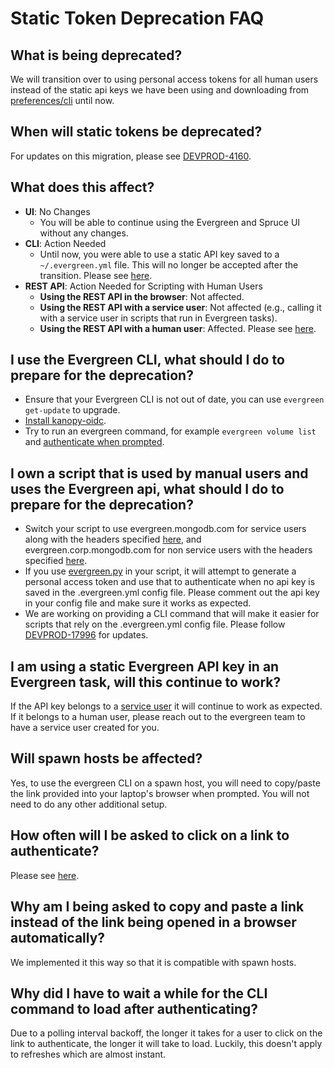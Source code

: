 # Static Token Deprecation FAQ

## What is being deprecated?

We will transition over to using personal access tokens for all human users instead of the static api keys we have been using and downloading from [preferences/cli](https://spruce.mongodb.com/preferences/cli) until now.

## When will static tokens be deprecated? 
For updates on this migration, please see [DEVPROD-4160](https://jira.mongodb.org/browse/DEVPROD-4160). 

## What does this affect?

- **UI**: No Changes
  - You will be able to continue using the Evergreen and Spruce UI without any changes.
- **CLI**: Action Needed 
  - Until now, you were able to use a static API key saved to a `~/.evergreen.yml` file. This will no longer be accepted after the transition. Please see [here](../CLI.md#authentication).
- **REST API**: Action Needed for Scripting with Human Users
  - **Using the REST API in the browser**: Not affected.
  - **Using the REST API with a service user**: Not affected (e.g., calling it with a service user in scripts that run in Evergreen tasks).
  - **Using the REST API with a human user**: Affected. Please see [here](../API/REST-V1-Usage#authentication).


## I use the Evergreen CLI, what should I do to prepare for the deprecation? 
- Ensure that your Evergreen CLI is not out of date, you can use `evergreen get-update` to upgrade. 
- [Install kanopy-oidc](../CLI.md##install-kanopy-oidc). 
- Try to run an evergreen command, for example `evergreen volume list` and [authenticate when prompted](../CLI.md#authenticate-when-prompted).

## I own a script that is used by manual users and uses the Evergreen api, what should I do to prepare for the deprecation? 
- Switch your script to use evergreen.mongodb.com for service users along with the headers specified [here](../API/REST-V1-Usage#static-api-keys), and evergreen.corp.mongodb.com for non service users with the headers specified [here](https://wiki.corp.mongodb.com/spaces/DBDEVPROD/pages/384992097/Kanopy+Auth+On+Evergreen#KanopyAuthOnEvergreen-RESTAPI(V1andV2)). 
- If you use [evergreen.py](https://github.com/evergreen-ci/evergreen.py) in your script, it will attempt to generate a personal access token and use that to authenticate when no api key is saved in the .evergreen.yml config file. Please comment out the api key in your config file and make sure it works as expected. 
- We are working on providing a CLI command that will make it easier for scripts that rely on the .evergreen.yml config file. Please follow [DEVPROD-17996](https://jira.mongodb.org/browse/DEVPROD-17996) for updates. 

## I am using a static Evergreen API key in an Evergreen task, will this continue to work?

If the API key belongs to a [service user](../Project-Configuration/Project-and-Distro-Settings#service-users) it will continue to work as expected. If it belongs to a human user, please reach out to the evergreen team to have a service user created for you. 


## Will spawn hosts be affected?

Yes, to use the evergreen CLI on a spawn host, you will need to copy/paste the link provided into your laptop's browser when prompted. You will not need to do any other additional setup. 

## How often will I be asked to click on a link to authenticate?

Please see [here](https://kanopy.corp.mongodb.com/docs/corpsecure/auth_flow/#refresh-token).

## Why am I being asked to copy and paste a link instead of the link being opened in a browser automatically?

We implemented it this way so that it is compatible with spawn hosts. 

## Why did I have to wait a while for the CLI command to load after authenticating?

Due to a polling interval backoff, the longer it takes for a user to click on the link to authenticate, the longer it will take to load. Luckily, this doesn't apply to refreshes which are almost instant. 

